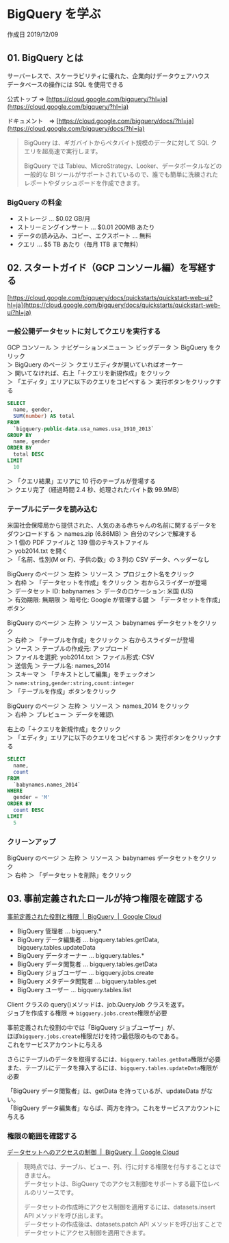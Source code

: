 # BigQuery を学ぶ

作成日 2019/12/09

## 01. BigQuery とは

サーバーレスで、スケーラビリティに優れた、企業向けデータウェアハウス\
データベースの操作には SQL を使用できる

公式トップ => [https://cloud.google.com/bigquery/?hl=ja](https://cloud.google.com/bigquery/?hl=ja)

ドキュメント　=> [https://cloud.google.com/bigquery/docs/?hl=ja](https://cloud.google.com/bigquery/docs/?hl=ja)

> BigQuery は、ギガバイトからペタバイト規模のデータに対して SQL クエリを超高速で実行します。
>
> BigQuery では Tableu、MicroStrategy、Looker、データポータルなどの一般的な BI ツールがサポートされているので、誰でも簡単に洗練されたレポートやダッシュボードを作成できます。

### BigQuery の料金

- ストレージ ... \$0.02 GB/月
- ストリーミングインサート ... \$0.01 200MB あたり
- データの読み込み、コピー、エクスポート ... 無料
- クエリ ... \$5 TB あたり（毎月 1TB まで無料）

## 02. スタートガイド（GCP コンソール編）を写経する

[https://cloud.google.com/bigquery/docs/quickstarts/quickstart-web-ui?hl=ja](https://cloud.google.com/bigquery/docs/quickstarts/quickstart-web-ui?hl=ja)

### 一般公開データセットに対してクエリを実行する

GCP コンソール ＞ ナビゲーションメニュー ＞ ビッグデータ ＞ BigQuery をクリック\
＞ BigQuery のページ ＞ クエリエディタが開いていればオーケー\
＞ 開いてなければ、右上「＋クエリを新規作成」をクリック\
＞ 「エディタ」エリアに以下のクエリをコピペする ＞ 実行ボタンをクリックする

```sql
SELECT
  name, gender,
  SUM(number) AS total
FROM
  `bigquery-public-data.usa_names.usa_1910_2013`
GROUP BY
  name, gender
ORDER BY
  total DESC
LIMIT
  10
```

＞ 「クエリ結果」エリアに 10 行のテーブルが登場する\
＞ クエリ完了（経過時間 2.4 秒、処理されたバイト数 99.9MB）

### テーブルにデータを読み込む

米国社会保障局から提供された、人気のある赤ちゃんの名前に関するデータを\
ダウンロードする ＞ names.zip (6.86MB) ＞ 自分のマシンで解凍する\
＞ 1 個の PDF ファイルと 139 個のテキストファイル\
＞ yob2014.txt を開く\
＞ 「名前、性別(M or F)、子供の数」の 3 列の CSV データ、ヘッダーなし

BigQuery のページ ＞ 左枠 ＞ リソース ＞ プロジェクト名をクリック\
＞ 右枠 ＞ 「データセットを作成」をクリック ＞ 右からスライダーが登場\
＞ データセット ID: babynames ＞ データのロケーション: 米国 (US)\
＞ 有効期限: 無期限 ＞ 暗号化: Google が管理する鍵 ＞ 「データセットを作成」ボタン

BigQuery のページ ＞ 左枠 ＞ リソース ＞ babynames データセットをクリック\
＞ 右枠 ＞ 「テーブルを作成」をクリック ＞ 右からスライダーが登場\
＞ ソース ＞ テーブルの作成元: アップロード\
＞ ファイルを選択: yob2014.txt ＞ ファイル形式: CSV\
＞ 送信先 ＞ テーブル名: names_2014\
＞ スキーマ ＞ 「テキストとして編集」をチェックオン\
＞ `name:string,gender:string,count:integer`\
＞ 「テーブルを作成」ボタンをクリック

BigQuery のページ ＞ 左枠 ＞ リソース ＞ names_2014 をクリック\
＞ 右枠 ＞ プレビュー ＞ データを確認\

右上の「＋クエリを新規作成」をクリック\
＞ 「エディタ」エリアに以下のクエリをコピペする ＞ 実行ボタンをクリックする

```sql
SELECT
  name,
  count
FROM
  `babynames.names_2014`
WHERE
  gender = 'M'
ORDER BY
  count DESC
LIMIT
  5
```

### クリーンアップ

BigQuery のページ ＞ 左枠 ＞ リソース ＞ babynames データセットをクリック\
＞ 右枠 ＞ 「データセットを削除」をクリック

## 03. 事前定義されたロールが持つ権限を確認する

[事前定義された役割と権限  \|  BigQuery  \|  Google Cloud](https://cloud.google.com/bigquery/docs/access-control?hl=ja)

- BigQuery 管理者 ... bigquery.\*
- BigQuery データ編集者 ... bigquery.tables.getData, bigquery.tables.updateData
- BigQuery データオーナー ... bigquery.tables.\*
- BigQuery データ閲覧者 ... bigquery.tables.getData
- BigQuery ジョブユーザー ... bigquery.jobs.create
- BigQuery メタデータ閲覧者 ... bigquery.tables.get
- BigQuery ユーザー ... bigquery.tables.list

Client クラスの query()メソッドは、job.QueryJob クラスを返す。\
ジョブを作成する権限 => `bigquery.jobs.create`権限が必要

事前定義された役割の中では「BigQuery ジョブユーザー」が、\
ほぼ`bigquery.jobs.create`権限だけを持つ最低限のものである。\
これをサービスアカウントに与える

さらにテーブルのデータを取得するには、`bigquery.tables.getData`権限が必要\
また、テーブルにデータを挿入するには、`bigquery.tables.updateData`権限が必要

「BigQuery データ閲覧者」は、getData を持っているが、updateData がない。\
「BigQuery データ編集者」ならば、両方を持つ。これをサービスアカウントに与える

### 権限の範囲を確認する

[データセットへのアクセスの制御  \|  BigQuery  \|  Google Cloud](https://cloud.google.com/bigquery/docs/dataset-access-controls?hl=ja)

> 現時点では、テーブル、ビュー、列、行に対する権限を付与することはできません。\
> データセットは、BigQuery でのアクセス制御をサポートする最下位レベルのリソースです。
>
> データセットの作成時にアクセス制御を適用するには、datasets.insert API メソッドを呼び出します。\
> データセットの作成後は、datasets.patch API メソッドを呼び出すことでデータセットにアクセス制御を適用できます。
